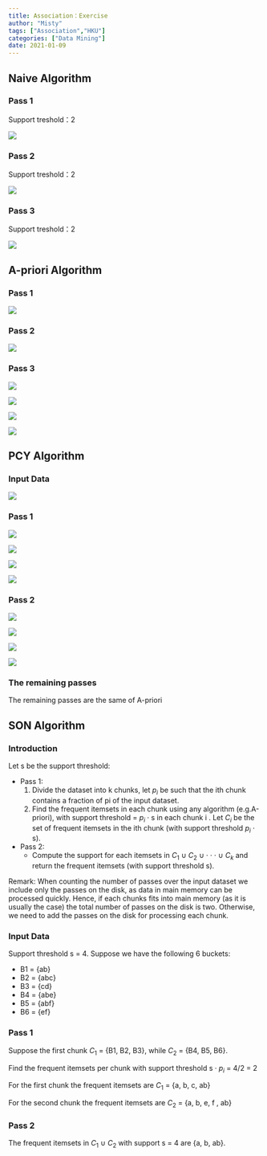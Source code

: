 ```yaml
---
title: Association：Exercise
author: "Misty"
tags: ["Association","HKU"]
categories: ["Data Mining"]
date: 2021-01-09
---
```


## Naive Algorithm 

### Pass 1

Support treshold：2

![](https://raw.githubusercontent.com/M1styDay/image_hosting/master/hugo_images/20210314185542.png)

### Pass 2

Support treshold：2

![](https://raw.githubusercontent.com/M1styDay/image_hosting/master/hugo_images/20210314185634.png)

### Pass 3

Support treshold：2

![](https://raw.githubusercontent.com/M1styDay/image_hosting/master/hugo_images/20210314190351.png)

## A-priori Algorithm

### Pass 1

![](https://raw.githubusercontent.com/M1styDay/image_hosting/master/hugo_images/20210314190518.png)

### Pass 2

![](https://raw.githubusercontent.com/M1styDay/image_hosting/master/hugo_images/20210314190701.png)

### Pass 3

![](https://raw.githubusercontent.com/M1styDay/image_hosting/master/hugo_images/20210314190827.png)

![](https://raw.githubusercontent.com/M1styDay/image_hosting/master/hugo_images/20210314190913.png)

![](https://raw.githubusercontent.com/M1styDay/image_hosting/master/hugo_images/20210314190933.png)

![](https://raw.githubusercontent.com/M1styDay/image_hosting/master/hugo_images/20210314190957.png)

## PCY Algorithm

### Input Data

![](https://raw.githubusercontent.com/M1styDay/image_hosting/master/hugo_images/20210314191315.png)

### Pass 1

![](https://raw.githubusercontent.com/M1styDay/image_hosting/master/hugo_images/20210314191451.png)

![](https://raw.githubusercontent.com/M1styDay/image_hosting/master/hugo_images/20210314191534.png)

![](https://raw.githubusercontent.com/M1styDay/image_hosting/master/hugo_images/20210314191602.png)

![](https://raw.githubusercontent.com/M1styDay/image_hosting/master/hugo_images/20210314191621.png)

### Pass 2

![](https://raw.githubusercontent.com/M1styDay/image_hosting/master/hugo_images/20210314191652.png)

![](https://raw.githubusercontent.com/M1styDay/image_hosting/master/hugo_images/20210314191750.png)

![](https://raw.githubusercontent.com/M1styDay/image_hosting/master/hugo_images/20210314191810.png)

![](https://raw.githubusercontent.com/M1styDay/image_hosting/master/hugo_images/20210314191832.png)

### The remaining passes

The remaining passes are the same of A-priori

## SON Algorithm

### Introduction

Let s be the support threshold:

* Pass 1:
    1. Divide the dataset into k chunks, let $p_i$ be such that the ith chunk contains a fraction of pi of the input dataset.
    2. Find the frequent itemsets in each chunk using any algorithm (e.g.A-priori), with support threshold = $p_i$ · s in each chunk i . Let $C_i$ be the set of frequent itemsets in the ith chunk (with support threshold $p_i$ · s).
* Pass 2:
    * Compute the support for each itemsets in $C_1$ ∪ $C_2$ ∪ · · · ∪ $C_k$ and return the frequent itemsets (with support threshold s).


Remark: When counting the number of passes over the input dataset we include only the passes on the disk, as data in main memory can be processed quickly. Hence, if each chunks fits into main memory (as it is usually the case) the total number of passes on the disk is two. Otherwise, we need to add the passes on the disk for processing each chunk.

### Input Data

Support threshold s = 4. Suppose we have the following 6 buckets:

* B1 = {ab}
* B2 = {abc}
* B3 = {cd}
* B4 = {abe}
* B5 = {abf}
* B6 = {ef}

### Pass 1
Suppose the first chunk $C_1$ = {B1, B2, B3}, while $C_2$ = {B4, B5, B6}. 

Find the frequent itemsets per chunk with support threshold s · $p_i$ = 4/2 = 2

For the first chunk the frequent itemsets are $C_1$ = {a, b, c, ab}

For the second chunk the frequent itemsets are $C_2$ = {a, b, e, f , ab}

### Pass 2

The frequent itemsets in $C_1$ ∪ $C_2$ with support s = 4 are {a, b, ab}.